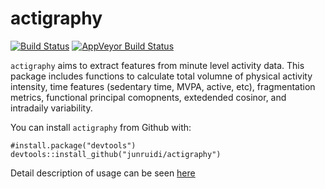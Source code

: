 # actigraphy

[![Build Status](https://travis-ci.org/junruidi/actigraphy.svg?branch=master)](https://travis-ci.org/junruidi/actigraphy)
[![AppVeyor Build Status](https://ci.appveyor.com/api/projects/status/github/junruidi/actigraphy?branch=master&svg=true)](https://ci.appveyor.com/project/junruidi/actigraphy)


`actigraphy` aims to extract features from minute level activity data. This package includes
              functions to calculate total volumne of physical activity intensity,
              time features (sedentary time, MVPA, active, etc), fragmentation metrics, 
              functional principal comopnents, extedended cosinor, and intradaily variability.

You can install `actigraphy` from Github with:
```{r}
#install.package("devtools")
devtools::install_github("junruidi/actigraphy")
```

Detail description of usage can be seen [here](http://rpubs.com/dijunrui/actigraphy)
